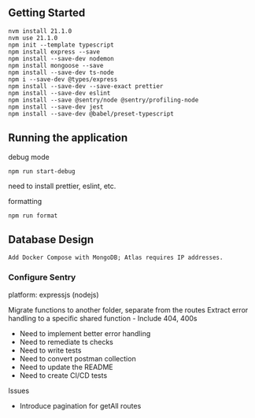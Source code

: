 ## Getting Started

```
nvm install 21.1.0
nvm use 21.1.0
npm init --template typescript
npm install express --save
npm install --save-dev nodemon
npm install mongoose --save
npm install --save-dev ts-node
npm i --save-dev @types/express
npm install --save-dev --save-exact prettier
npm install --save-dev eslint
npm install --save @sentry/node @sentry/profiling-node
npm install --save-dev jest
npm install --save-dev @babel/preset-typescript
```

## Running the application

debug mode

```
npm run start-debug
```

need to install prettier, eslint, etc.

formatting

```
npm run format
```

## Database Design

```
Add Docker Compose with MongoDB; Atlas requires IP addresses.
```

### Configure Sentry

platform: expressjs (nodejs)

Migrate functions to another folder, separate from the routes
Extract error handling to a specific shared function - Include 404, 400s

- Need to implement better error handling
- Need to remediate ts checks
- Need to write tests
- Need to convert postman collection
- Need to update the README
- Need to create CI/CD tests

Issues

- Introduce pagination for getAll routes
